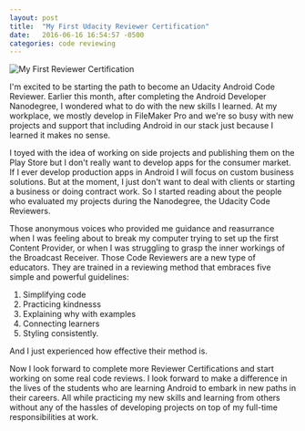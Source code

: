 ```yaml
---
layout: post
title:  "My First Udacity Reviewer Certification"
date:   2016-06-16 16:54:57 -0500
categories: code reviewing
---
```


![My First Reviewer Certification](http://throw.rocks/android-code-reviews/first-training-certification.PNG)

I'm excited to be starting the path to become an Udacity Android Code Reviewer. Earlier this month, after completing the Android Developer Nanodegree, I wondered what to do with the new skills I learned. At my workplace, we mostly develop in FileMaker Pro and we're so busy with new projects and support that including Android in our stack just because I learned it makes no sense. 

I toyed with the idea of working on side projects and publishing them on the Play Store but I don't really want to develop apps for the consumer market. If I ever develop production apps in Android I will focus on custom business solutions. But at the moment, I just don't want to deal with clients or starting a business or doing contract work. So I started reading about the people who evaluated my projects during the Nanodegree, the Udacity Code Reviewers.

Those anonymous voices who provided me guidance and reasurrance when I was feeling about to break my computer trying to set up the first Content Provider, or when I was struggling to grasp the inner workings of the Broadcast Receiver. Those Code Reviewers are a new type of educators. They are trained in a reviewing method that embraces five simple and powerful guidelines:

1. Simplifying code
2. Practicing kindnesss
3. Explaining why with examples
4. Connecting learners
5. Styling consistently. 

And I just experienced how effective their method is.

Now I look forward to complete more Reviewer Certifications and start working on some real code reviews. I look forward to make a difference in the lives of the students who are learning Android to embark in new paths in their careers. All while practicing my new skills and learning from others without any of the hassles of developing projects on top of my full-time responsibilities at work.
